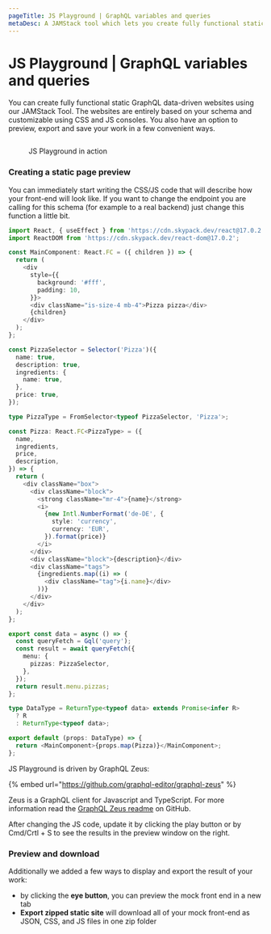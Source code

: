 ```yaml
---
pageTitle: JS Playground | GraphQL variables and queries
metaDesc: A JAMStack tool which lets you create fully functional static & data-driven websites. Visualize all the GraphQL variables and queries in your schema.
---
```


# JS Playground | GraphQL variables and queries

You can create fully functional static GraphQL data-driven websites using our JAMStack Tool. The websites are entirely based on your schema and customizable using CSS and JS consoles. You also have an option to preview, export and save your work in a few convenient ways.

<figure><img src="../../.gitbook/assets/jsplayground production.gif" alt=""><figcaption><p>JS Playground in action</p></figcaption></figure>

### Creating a static page preview

You can immediately start writing the CSS/JS code that will describe how your front-end will look like. If you want to change the endpoint you are calling for this schema (for example to a real backend) just change this function a little bit.

```typescript
import React, { useEffect } from 'https://cdn.skypack.dev/react@17.0.2';
import ReactDOM from 'https://cdn.skypack.dev/react-dom@17.0.2';

const MainComponent: React.FC = ({ children }) => {
  return (
    <div
      style={{
        background: '#fff',
        padding: 10,
      }}>
      <div className="is-size-4 mb-4">Pizza pizza</div>
      {children}
    </div>
  );
};

const PizzaSelector = Selector('Pizza')({
  name: true,
  description: true,
  ingredients: {
    name: true,
  },
  price: true,
});

type PizzaType = FromSelector<typeof PizzaSelector, 'Pizza'>;

const Pizza: React.FC<PizzaType> = ({
  name,
  ingredients,
  price,
  description,
}) => {
  return (
    <div className="box">
      <div className="block">
        <strong className="mr-4">{name}</strong>
        <i>
          {new Intl.NumberFormat('de-DE', {
            style: 'currency',
            currency: 'EUR',
          }).format(price)}
        </i>
      </div>
      <div className="block">{description}</div>
      <div className="tags">
        {ingredients.map((i) => (
          <div className="tag">{i.name}</div>
        ))}
      </div>
    </div>
  );
};

export const data = async () => {
  const queryFetch = Gql('query');
  const result = await queryFetch({
    menu: {
      pizzas: PizzaSelector,
    },
  });
  return result.menu.pizzas;
};

type DataType = ReturnType<typeof data> extends Promise<infer R>
  ? R
  : ReturnType<typeof data>;

export default (props: DataType) => {
  return <MainComponent>{props.map(Pizza)}</MainComponent>;
};
```

JS Playground is driven by GraphQL Zeus:

{% embed url="https://github.com/graphql-editor/graphql-zeus" %}

Zeus is a GraphQL client for Javascript and TypeScript. For more information read the [GraphQL Zeus readme](https://github.com/graphql-editor/graphql-zeus) on GitHub.

After changing the JS code, update it by clicking the play button or by Cmd/Crtl + S to see the results in the preview window on the right.

### Preview and download&#x20;

Additionally we added a few ways to display and export the result of your work:

- by clicking the **eye button**, you can preview the mock front end in a new tab
- **Export zipped static site** will download all of your mock front-end as JSON, CSS, and JS files in one zip folder
